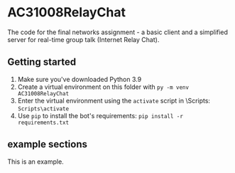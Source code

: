 # AC31008RelayChat
The code for the final networks assignment - a basic client and a simplified server for real-time group talk (Internet Relay Chat).

## Getting started
1. Make sure you've downloaded Python 3.9
2. Create a virtual environment on this folder with `py -m venv AC31008RelayChat`
3. Enter the virtual environment using the `activate` script in \Scripts: `Scripts\activate`
4. Use `pip` to install the bot's requirements: `pip install -r requirements.txt`

## example sections
This is an example.